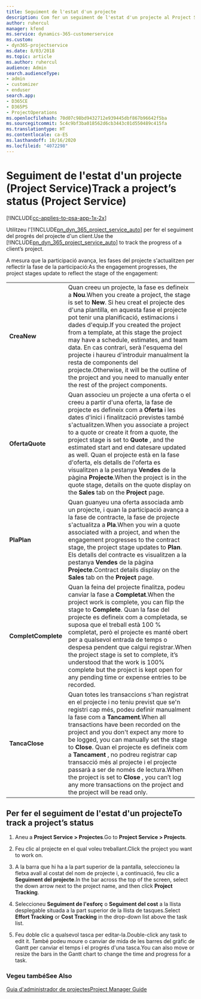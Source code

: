 ```yaml
---
title: Seguiment de l'estat d'un projecte
description: Com fer un seguiment de l'estat d'un projecte al Project Service
author: ruhercul
manager: kfend
ms.service: dynamics-365-customerservice
ms.custom:
- dyn365-projectservice
ms.date: 8/03/2018
ms.topic: article
ms.author: ruhercul
audience: Admin
search.audienceType:
- admin
- customizer
- enduser
search.app:
- D365CE
- D365PS
- ProjectOperations
ms.openlocfilehash: 70d07c98bd9432712e939445dbf867b96642f5ba
ms.sourcegitcommit: 5c4c9bf3ba018562d6cb3443c01d550489c415fa
ms.translationtype: HT
ms.contentlocale: ca-ES
ms.lasthandoff: 10/16/2020
ms.locfileid: "4072298"
---
```

# <a name="track-a-projects-status-project-service"></a><span data-ttu-id="72c53-103">Seguiment de l'estat d'un projecte (Project Service)</span><span class="sxs-lookup"><span data-stu-id="72c53-103">Track a project’s status (Project Service)</span></span>

[!INCLUDE[cc-applies-to-psa-app-1x-2x](../includes/cc-applies-to-psa-app-1x-2x.md)]

<span data-ttu-id="72c53-104">Utilitzeu l'[!INCLUDE[pn_dyn_365_project_service_auto](../includes/pn-dyn-365-project-service-auto.md)] per fer el seguiment del progrés del projecte d'un client.</span><span class="sxs-lookup"><span data-stu-id="72c53-104">Use the [!INCLUDE[pn_dyn_365_project_service_auto](../includes/pn-dyn-365-project-service-auto.md)] to track the progress of a client’s project.</span></span>  

<span data-ttu-id="72c53-105">A mesura que la participació avança, les fases del projecte s'actualitzen per reflectir la fase de la participació:</span><span class="sxs-lookup"><span data-stu-id="72c53-105">As the engagement progresses, the project stages update to reflect the stage of the engagement:</span></span>  


|              |                                                                                                                                                                                                                                                                                                  |
|--------------|--------------------------------------------------------------------------------------------------------------------------------------------------------------------------------------------------------------------------------------------------------------------------------------------------|
|   <span data-ttu-id="72c53-106">**Crea**</span><span class="sxs-lookup"><span data-stu-id="72c53-106">**New**</span></span>    | <span data-ttu-id="72c53-107">Quan creeu un projecte, la fase es defineix a **Nou**.</span><span class="sxs-lookup"><span data-stu-id="72c53-107">When you create a project, the stage is set to **New**.</span></span> <span data-ttu-id="72c53-108">Si heu creat el projecte des d'una plantilla, en aquesta fase el projecte pot tenir una planificació, estimacions i dades d'equip.</span><span class="sxs-lookup"><span data-stu-id="72c53-108">If you created the project from a template, at this stage the project may have a schedule, estimates, and team data.</span></span> <span data-ttu-id="72c53-109">En cas contrari, serà l'esquema del projecte i haureu d'introduir manualment la resta de components del projecte.</span><span class="sxs-lookup"><span data-stu-id="72c53-109">Otherwise, it will be the outline of the project and you need to manually enter the rest of the project components.</span></span> |
|  <span data-ttu-id="72c53-110">**Oferta**</span><span class="sxs-lookup"><span data-stu-id="72c53-110">**Quote**</span></span>   |      <span data-ttu-id="72c53-111">Quan associeu un projecte a una oferta o el creeu a partir d'una oferta, la fase de projecte es defineix com a **Oferta** i les dates d'inici i finalització previstes també s'actualitzen.</span><span class="sxs-lookup"><span data-stu-id="72c53-111">When you associate a project to a quote or create it from a quote, the project stage is set to **Quote** , and the estimated start and end datesare updated as well.</span></span> <span data-ttu-id="72c53-112">Quan el projecte està en la fase d'oferta, els detalls de l'oferta es visualitzen a la pestanya **Vendes** de la pàgina **Projecte**.</span><span class="sxs-lookup"><span data-stu-id="72c53-112">When the project is in the quote stage, details on the quote display on the **Sales** tab on the **Project** page.</span></span>      |
|   <span data-ttu-id="72c53-113">**Pla**</span><span class="sxs-lookup"><span data-stu-id="72c53-113">**Plan**</span></span>   |                                     <span data-ttu-id="72c53-114">Quan guanyeu una oferta associada amb un projecte, i quan la participació avança a la fase de contracte, la fase de projecte s'actualitza a **Pla**.</span><span class="sxs-lookup"><span data-stu-id="72c53-114">When you win a quote associated with a project, and when the engagement progresses to the contract stage, the project stage updates to **Plan**.</span></span> <span data-ttu-id="72c53-115">Els detalls del contracte es visualitzen a la pestanya **Vendes** de la pàgina **Projecte**.</span><span class="sxs-lookup"><span data-stu-id="72c53-115">Contract details display on the **Sales** tab on the **Project** page.</span></span>                                      |
| <span data-ttu-id="72c53-116">**Complet**</span><span class="sxs-lookup"><span data-stu-id="72c53-116">**Complete**</span></span> |                    <span data-ttu-id="72c53-117">Quan la feina del projecte finalitza, podeu canviar la fase a **Completat**.</span><span class="sxs-lookup"><span data-stu-id="72c53-117">When the project work is complete, you can flip the stage to **Complete**.</span></span> <span data-ttu-id="72c53-118">Quan la fase del projecte es defineix com a completada, se suposa que el treball està 100 % completat, però el projecte es manté obert per a qualsevol entrada de temps o despesa pendent que calgui registrar.</span><span class="sxs-lookup"><span data-stu-id="72c53-118">When the project stage is set to complete, it’s understood that the work is 100% complete but the project is kept open for any pending time or expense entries to be recorded.</span></span>                     |
|  <span data-ttu-id="72c53-119">**Tanca**</span><span class="sxs-lookup"><span data-stu-id="72c53-119">**Close**</span></span>   |           <span data-ttu-id="72c53-120">Quan totes les transaccions s'han registrat en el projecte i no teniu previst que se'n registri cap més, podeu definir manualment la fase com a **Tancament**.</span><span class="sxs-lookup"><span data-stu-id="72c53-120">When all transactions have been recorded on the project and you don't expect any more to be logged, you can manually set the stage to **Close**.</span></span> <span data-ttu-id="72c53-121">Quan el projecte es defineix com a **Tancament** , no podreu registrar cap transacció més al projecte i el projecte passarà a ser de només de lectura.</span><span class="sxs-lookup"><span data-stu-id="72c53-121">When the project is set to **Close** , you can’t log any more transactions on the project and the project will be read only.</span></span>           |

## <a name="to-track-a-projects-status"></a><span data-ttu-id="72c53-122">Per fer el seguiment de l'estat d'un projecte</span><span class="sxs-lookup"><span data-stu-id="72c53-122">To track a project’s status</span></span>  

1.  <span data-ttu-id="72c53-123">Aneu a **Project Service > Projectes**.</span><span class="sxs-lookup"><span data-stu-id="72c53-123">Go to **Project Service > Projects**.</span></span>  

2.  <span data-ttu-id="72c53-124">Feu clic al projecte en el qual voleu treballant.</span><span class="sxs-lookup"><span data-stu-id="72c53-124">Click the project you want to work on.</span></span>  

3.  <span data-ttu-id="72c53-125">A la barra que hi ha a la part superior de la pantalla, seleccioneu la fletxa avall al costat del nom de projecte i, a continuació, feu clic a **Seguiment del projecte**.</span><span class="sxs-lookup"><span data-stu-id="72c53-125">In the bar across the top of the screen, select the down arrow next to the project name, and then click **Project Tracking**.</span></span>  

4.  <span data-ttu-id="72c53-126">Seleccioneu **Seguiment de l'esforç** o **Seguiment del cost** a la llista desplegable situada a la part superior de la llista de tasques.</span><span class="sxs-lookup"><span data-stu-id="72c53-126">Select **Effort Tracking** or **Cost Tracking** in the drop-down list above the task list.</span></span>  

5.  <span data-ttu-id="72c53-127">Feu doble clic a qualsevol tasca per editar-la.</span><span class="sxs-lookup"><span data-stu-id="72c53-127">Double-click any task to edit it.</span></span> <span data-ttu-id="72c53-128">També podeu moure o canviar de mida de les barres del gràfic de Gantt per canviar el temps i el progrés d'una tasca.</span><span class="sxs-lookup"><span data-stu-id="72c53-128">You can also move or resize the bars in the Gantt chart to change the time and progress for a task.</span></span>  

### <a name="see-also"></a><span data-ttu-id="72c53-129">Vegeu també</span><span class="sxs-lookup"><span data-stu-id="72c53-129">See Also</span></span>  
 [<span data-ttu-id="72c53-130">Guia d'administrador de projectes</span><span class="sxs-lookup"><span data-stu-id="72c53-130">Project Manager Guide</span></span>](../psa/project-manager-guide.md)
